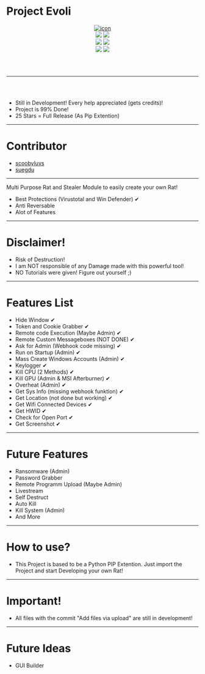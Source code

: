 # Project Evoli
<div align="center">
<a href="https://ibb.co/K2Yfdkh"><img src="https://i.ibb.co/K2Yfdkh/icon.png" alt="icon" border="0" /></a>
</div>
<div align="center">
    <img src="https://img.shields.io/github/languages/top/lopekinz/project-evoli?color=%23000000">
    <img src="https://img.shields.io/github/stars/lopekinz/project-evoli?color=%23000000&logoColor=%23000000">
    <br>
    <img src="https://img.shields.io/github/commit-activity/w/lopekinz/project-evoli?color=%23000000"> 
    <img src="https://img.shields.io/github/last-commit/lopekinz/project-evoli?color=%23000000&logoColor=%23000000">
    <br>
    <img src="https://img.shields.io/github/issues/lopekinz/project-evoli?color=%23000000&logoColor=%23000000">
    <img src="https://img.shields.io/github/issues-closed/lopekinz/project-evoli?color=%23000000&logoColor=%23000000">
    <br>
   
</div>
<hr style="border-radius: 2%; margin-top: 60px; margin-bottom: 60px;" noshade="" size="20" width="100%">

* Still in Development! Every help appreciated (gets credits)! 
* Project is 99% Done!
* 25 Stars = Full Release (As Pip Extention)
-------------------
# Contributor
* [scoobyluvs](https://github.com/scoobyluvs)
* [suegdu](https://github.com/suegdu)
--------------------
Multi Purpose Rat and Stealer Module to easily create your own Rat!
- Best Protections (Virustotal and Win Defender) ✔
- Anti Reversable
- Alot of Features
---------------------------
# Disclaimer!
- Risk of Destruction!
- I am NOT responsible of any Damage made with this powerful tool!
- NO Tutorials were given! Figure out yourself ;)
---------------------------
# Features List
* Hide Window ✔
* Token and Cookie Grabber ✔
* Remote code Execution (Maybe Admin) ✔
* Remote Custom Messageboxes (NOT DONE) ✔
* Ask for Admin (Webhook code missing) ✔
* Run on Startup (Admin) ✔
* Mass Create Windows Accounts (Admin) ✔
* Keylogger ✔
* Kill CPU  (2 Methods) ✔
* Kill GPU (Admin & MSI Afterburner) ✔
* Overheat (Admin) ✔
* Get Sys Info (missing webhook funktion) ✔
* Get Location (not done but working) ✔
* Get Wifi Connected Devices ✔
* Get HWID ✔
* Check for Open Port ✔
* Get Screenshot ✔
-------------------------
# Future Features
* Ransomware (Admin)
* Password Grabber
* Remote Programm Upload (Maybe Admin)
* Livestream
* Self Destruct 
* Auto Kill
* Kill System (Admin) 
* And More
-------------------------
# How to use?
* This Project is based to be a Python PIP Extention. Just import the Project and start Developing your own Rat!
-------------------------
# Important!
* All files with the commit "Add files via upload" are still in development!
-------------------------
# Future Ideas
* GUI Builder
